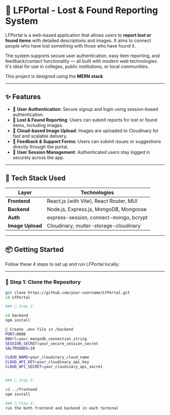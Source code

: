 # 🧳 LFPortal - Lost & Found Reporting System

LFPortal is a web-based application that allows users to **report lost or found items** with detailed descriptions and images. It aims to connect people who have lost something with those who have found it.

The system supports secure user authentication, easy item reporting, and feedback/contact functionality — all built with modern web technologies. It's ideal for use in colleges, public institutions, or local communities.

This project is designed using the **MERN stack**

---

## ✨ Features

- 🔐 **User Authentication**: Secure signup and login using session-based authentication.
- 📝 **Lost & Found Reporting**: Users can submit reports for lost or found items, including images.
- 📂 **Cloud-based Image Upload**: Images are uploaded to Cloudinary for fast and scalable delivery.
- 📄 **Feedback & Support Forms**: Users can submit issues or suggestions directly through the portal.
- 🧭 **User Session Management**: Authenticated users stay logged in securely across the app.

---

## 🧰 Tech Stack Used

| Layer        | Technologies                             |
|--------------|-------------------------------------------|
| **Frontend** | React.js (with Vite), React Router, MUI   |
| **Backend**  | Node.js, Express.js, MongoDB, Mongoose    |
| **Auth**     | express-session, connect-mongo, bcrypt    |
| **Image Upload** | Cloudinary, multer-storage-cloudinary |

---

## 📦 Getting Started

Follow these 4 steps to set up and run LFPortal locally:

---

### 🔁 Step 1: Clone the Repository

```bash
git clone https://github.com/your-username/LFPortal.git
cd LFPortal

### 🔁 Step 2:

cd backend
npm install

🔐 Create .env file in /backend
PORT=8080
DBUrl=your_mongodb_connection_string
SESSION_SECRET=your_secure_session_secret
SALTROUNDS=10

CLOUD_NAME=your_cloudinary_cloud_name
CLOUD_API_KEY=your_cloudinary_api_key
CLOUD_API_SECRET=your_cloudinary_api_secret


### 🔁 Step 3:

cd ../frontend
npm install

### 🔁 Step 4:
run the both frontend and backend in each terminal